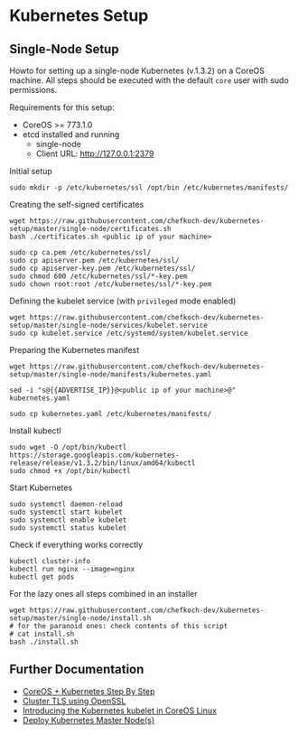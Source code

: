 # Kubernetes Setup

## Single-Node Setup

Howto for setting up a single-node Kubernetes (v.1.3.2) on a CoreOS machine.
All steps should be executed with the default `core` user with sudo permissions.

Requirements for this setup:

* CoreOS >= 773.1.0
* etcd installed and running
    * single-node
    * Client URL: http://127.0.0.1:2379

Initial setup

    sudo mkdir -p /etc/kubernetes/ssl /opt/bin /etc/kubernetes/manifests/
    
Creating the self-signed certificates

    wget https://raw.githubusercontent.com/chefkoch-dev/kubernetes-setup/master/single-node/certificates.sh    
    bash ./certificates.sh <public ip of your machine>
    
    sudo cp ca.pem /etc/kubernetes/ssl/
    sudo cp apiserver.pem /etc/kubernetes/ssl/
    sudo cp apiserver-key.pem /etc/kubernetes/ssl/
    sudo chmod 600 /etc/kubernetes/ssl/*-key.pem
    sudo chown root:root /etc/kubernetes/ssl/*-key.pem    
    
Defining the kubelet service (with `privileged` mode enabled)

    wget https://raw.githubusercontent.com/chefkoch-dev/kubernetes-setup/master/single-node/services/kubelet.service
    sudo cp kubelet.service /etc/systemd/system/kubelet.service
    
Preparing the Kubernetes manifest

    wget https://raw.githubusercontent.com/chefkoch-dev/kubernetes-setup/master/single-node/manifests/kubernetes.yaml
    
    sed -i "s@{{ADVERTISE_IP}}@<public ip of your machine>@" kubernetes.yaml
    
    sudo cp kubernetes.yaml /etc/kubernetes/manifests/
    
Install kubectl

    sudo wget -O /opt/bin/kubectl https://storage.googleapis.com/kubernetes-release/release/v1.3.2/bin/linux/amd64/kubectl
    sudo chmod +x /opt/bin/kubectl
    
Start Kubernetes

    sudo systemctl daemon-reload
    sudo systemctl start kubelet
    sudo systemctl enable kubelet
    sudo systemctl status kubelet
    
    
Check if everything works correctly

    kubectl cluster-info
    kubectl run nginx --image=nginx
    kubectl get pods
    
For the lazy ones all steps combined in an installer

    wget https://raw.githubusercontent.com/chefkoch-dev/kubernetes-setup/master/single-node/install.sh
    # for the paranoid ones: check contents of this script
    # cat install.sh
    bash ./install.sh

## Further Documentation

* [CoreOS + Kubernetes Step By Step](https://coreos.com/kubernetes/docs/latest/getting-started.html)
* [Cluster TLS using OpenSSL](https://coreos.com/kubernetes/docs/latest/openssl.html)
* [Introducing the Kubernetes kubelet in CoreOS Linux](https://coreos.com/blog/introducing-the-kubelet-in-coreos/)
* [Deploy Kubernetes Master Node(s)](https://coreos.com/kubernetes/docs/latest/deploy-master.html)
